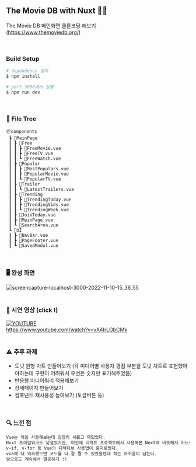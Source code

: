 ## The Movie DB with Nuxt 🧚‍♀️

The Movie DB 메인화면 클론코딩 해보기 <br/>
(https://www.themoviedb.org/)

<br/>

### Build Setup

```bash
# dependency 설치
$ npm install

# port 3000에서 실행
$ npm run dev
```
<br/>

### 🌲 File Tree

```
📦components
 ┣ 📂MainPage
 ┃ ┣ 📂Free
 ┃ ┃ ┣ 📜FreeMovie.vue
 ┃ ┃ ┣ 📜FreeTV.vue
 ┃ ┃ ┗ 📜FreeWatch.vue
 ┃ ┣ 📂Popular
 ┃ ┃ ┣ 📜MostPopulars.vue
 ┃ ┃ ┣ 📜PopularMovie.vue
 ┃ ┃ ┗ 📜PopularTV.vue
 ┃ ┣ 📂Trailer
 ┃ ┃ ┗ 📜LatestTrailers.vue
 ┃ ┣ 📂Trending
 ┃ ┃ ┣ 📜TrendingToday.vue
 ┃ ┃ ┣ 📜TrendingVids.vue
 ┃ ┃ ┗ 📜TrendingWeek.vue
 ┃ ┣ 📜JoinToday.vue
 ┃ ┣ 📜MainPage.vue
 ┃ ┗ 📜SearchArea.vue
 ┗ 📂UI
 ┃ ┣ 📜NavBar.vue
 ┃ ┣ 📜PageFooter.vue
 ┃ ┗ 📜SavedModal.vue
```
<br/>

### 🖥 완성 화면
![screencapture-localhost-3000-2022-11-10-15_36_55](https://user-images.githubusercontent.com/102015738/201018660-424eb32e-d767-429c-a5ab-7c676db9caf1.png)
<br/>
<br/>

### 🎥 시연 영상 (click !)
[![YOUTUBE](https://img.youtube.com/vi/vX4IrLObCMk/0.jpg)](https://www.youtube.com/watch?v=vX4IrLObCMk)
<br/>
https://www.youtube.com/watch?v=vX4IrLObCMk 
<br/>
<br/>

### ⚠️ 추후 과제
- 도넛 원형 차트 만들어보기
(각 미디어별 사용자 평점 부분을 도넛 차트로 표현했어야하는데 구현이 어려워서 우선은 숫자만 표기해두었음)
- 반응형 미디어쿼리 적용해보기
- 상세페이지 만들어보기
- 컴포넌트 재사용성 높여보기 (토글버튼 등)
<br/>

### 🔍 느낀 점
```bash
Vue는 처음 사용해보는데 굉장히 새롭고 재밌었다.
Nuxt 프레임워크도 낯설었지만, 이전에 리액트 프로젝트에서 사용해본 Next와 비슷해서 어느정도 사용할 수 있었다.
v-if, v-for 등 Vue의 디렉티브 사용법이 흥미로웠다.
vue에 더 익숙했으면 코드를 더 잘 짤 수 있었을텐데 하는 아쉬움이 남는다.
앞으로도 계속해서 열공하기 !!
```
